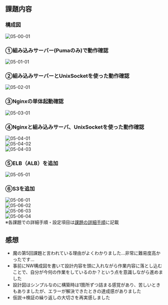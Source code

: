 ## 課題内容  
### 構成図  
![05-00-01](/images/05/05-00-01_diagram.png)  
### ①組み込みサーバー(Pumaのみ)で動作確認  
![05-01-01](/images/05/05-01-01_puma-only.png)  
### ②組み込みサーバーとUnixSocketを使った動作確認  
![05-02-01](/images/05/05-02-01_unix-socket.png)  
### ③Nginxの単体起動確認  
![05-03-01](/images/05/05-03-01_nginx-only.png)  
### ④Nginxと組み込みサーバ、UnixSocketを使った動作確認  
![05-04-01](/images/05/05-04-01_puma-status.png)  
![05-04-02](/images/05/05-04-02_nginx-status.png)  
![05-04-03](/images/05/05-04-03_nginx-puma-unixsocket.png)  
### ⑤ELB（ALB）を追加  
![05-05-01](/images/05/05-05-01_alb-connection.png)  
### ⑥S3を追加  
![05-06-01](/images/05/05-06-01_save-on-s3.png)  
![05-06-02](/images/05/05-06-02_img-on-S3.png)  
![05-06-03](/images/05/05-06-03_img-on-S3.png)  
![05-06-04](/images/05/05-06-04_img-on-S3.png)  
※各課題での詳細手順・設定項目は[課題の詳細手順](/images/05/lecture05-in-detail.md)に記載
## 感想  
- 魔の第5回課題と言われている理由がよくわかりました…非常に難易度高かったです…  
- 事前にNW構成図を書いて設計内容を頭に入れながら作業内容に落とし込むことで、自分が今何の作業をしているのか？という点を意識しながら進めました  
- 設計図はシンプルなのに構築時は1箇所ずつ詰まる感覚があり、苦しいときもありましたが、エラーが解決できたときの達成感がありました  
- 仮説→検証の繰り返しの大切さを再実感しました  